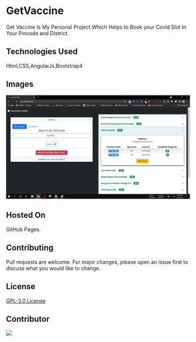 # GetVaccine

Get Vaccine Is My Personal Project Which Helps to Book your Covid Slot In Your Pincode and District.

## Technologies Used

Html,CSS,AngularJs,Bootstrap4

## Images

<img src="./project-getvacc.png" />

## Hosted On

GitHub Pages.

## Contributing

Pull requests are welcome. For major changes, please open an issue first to discuss what you would like to change.

## License

[GPL-3.0 License](https://github.com/ashish-devv/getvaccine/blob/master/LICENSE)

## Contributor

<a href="https://github.com/ashish-devv/getvaccine/graphs/contributors">
  <img src="https://contrib.rocks/image?repo=ashish-devv/getvaccine" />
</a>
